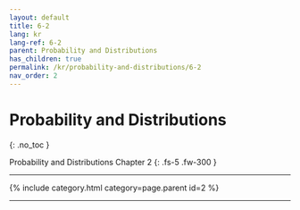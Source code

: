 ```yaml
---
layout: default
title: 6-2
lang: kr
lang-ref: 6-2
parent: Probability and Distributions
has_children: true
permalink: /kr/probability-and-distributions/6-2
nav_order: 2
---
```


# Probability and Distributions
{: .no_toc }


Probability and Distributions Chapter 2
{: .fs-5 .fw-300 }

---

{% include category.html category=page.parent id=2 %}

---

